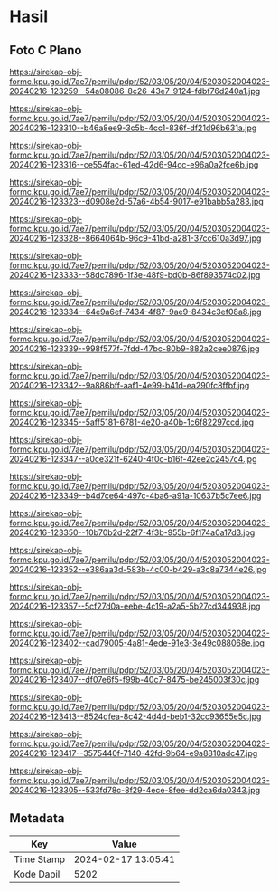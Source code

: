 # Hasil

## Foto C Plano

https://sirekap-obj-formc.kpu.go.id/7ae7/pemilu/pdpr/52/03/05/20/04/5203052004023-20240216-123259--54a08086-8c26-43e7-9124-fdbf76d240a1.jpg

https://sirekap-obj-formc.kpu.go.id/7ae7/pemilu/pdpr/52/03/05/20/04/5203052004023-20240216-123310--b46a8ee9-3c5b-4cc1-836f-df21d96b631a.jpg

https://sirekap-obj-formc.kpu.go.id/7ae7/pemilu/pdpr/52/03/05/20/04/5203052004023-20240216-123316--ce554fac-61ed-42d6-94cc-e96a0a2fce6b.jpg

https://sirekap-obj-formc.kpu.go.id/7ae7/pemilu/pdpr/52/03/05/20/04/5203052004023-20240216-123323--d0908e2d-57a6-4b54-9017-e91babb5a283.jpg

https://sirekap-obj-formc.kpu.go.id/7ae7/pemilu/pdpr/52/03/05/20/04/5203052004023-20240216-123328--8664064b-96c9-41bd-a281-37cc610a3d97.jpg

https://sirekap-obj-formc.kpu.go.id/7ae7/pemilu/pdpr/52/03/05/20/04/5203052004023-20240216-123333--58dc7896-1f3e-48f9-bd0b-86f893574c02.jpg

https://sirekap-obj-formc.kpu.go.id/7ae7/pemilu/pdpr/52/03/05/20/04/5203052004023-20240216-123334--64e9a6ef-7434-4f87-9ae9-8434c3ef08a8.jpg

https://sirekap-obj-formc.kpu.go.id/7ae7/pemilu/pdpr/52/03/05/20/04/5203052004023-20240216-123339--998f577f-7fdd-47bc-80b9-882a2cee0876.jpg

https://sirekap-obj-formc.kpu.go.id/7ae7/pemilu/pdpr/52/03/05/20/04/5203052004023-20240216-123342--9a886bff-aaf1-4e99-b41d-ea290fc8ffbf.jpg

https://sirekap-obj-formc.kpu.go.id/7ae7/pemilu/pdpr/52/03/05/20/04/5203052004023-20240216-123345--5aff5181-6781-4e20-a40b-1c6f82297ccd.jpg

https://sirekap-obj-formc.kpu.go.id/7ae7/pemilu/pdpr/52/03/05/20/04/5203052004023-20240216-123347--a0ce321f-6240-4f0c-b16f-42ee2c2457c4.jpg

https://sirekap-obj-formc.kpu.go.id/7ae7/pemilu/pdpr/52/03/05/20/04/5203052004023-20240216-123349--b4d7ce64-497c-4ba6-a91a-10637b5c7ee6.jpg

https://sirekap-obj-formc.kpu.go.id/7ae7/pemilu/pdpr/52/03/05/20/04/5203052004023-20240216-123350--10b70b2d-22f7-4f3b-955b-6f174a0a17d3.jpg

https://sirekap-obj-formc.kpu.go.id/7ae7/pemilu/pdpr/52/03/05/20/04/5203052004023-20240216-123352--e386aa3d-583b-4c00-b429-a3c8a7344e26.jpg

https://sirekap-obj-formc.kpu.go.id/7ae7/pemilu/pdpr/52/03/05/20/04/5203052004023-20240216-123357--5cf27d0a-eebe-4c19-a2a5-5b27cd344938.jpg

https://sirekap-obj-formc.kpu.go.id/7ae7/pemilu/pdpr/52/03/05/20/04/5203052004023-20240216-123402--cad79005-4a81-4ede-91e3-3e49c088068e.jpg

https://sirekap-obj-formc.kpu.go.id/7ae7/pemilu/pdpr/52/03/05/20/04/5203052004023-20240216-123407--df07e6f5-f99b-40c7-8475-be245003f30c.jpg

https://sirekap-obj-formc.kpu.go.id/7ae7/pemilu/pdpr/52/03/05/20/04/5203052004023-20240216-123413--8524dfea-8c42-4d4d-beb1-32cc93655e5c.jpg

https://sirekap-obj-formc.kpu.go.id/7ae7/pemilu/pdpr/52/03/05/20/04/5203052004023-20240216-123417--3575440f-7140-42fd-9b64-e9a8810adc47.jpg

https://sirekap-obj-formc.kpu.go.id/7ae7/pemilu/pdpr/52/03/05/20/04/5203052004023-20240216-123305--533fd78c-8f29-4ece-8fee-dd2ca6da0343.jpg


## Metadata

| Key        | Value               |
| ---------- | ------------------- |
| Time Stamp | 2024-02-17 13:05:41 |
| Kode Dapil | 5202                |



